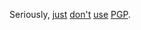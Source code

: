 Seriously, [just](https://soatok.blog/2024/11/15/what-to-use-instead-of-pgp/) [don't](https://blog.cryptographyengineering.com/2014/08/13/whats-matter-with-pgp/) [use](https://words.filippo.io/giving-up-on-long-term-pgp/) [PGP](https://www.latacora.com/blog/2019/07/16/the-pgp-problem/).
